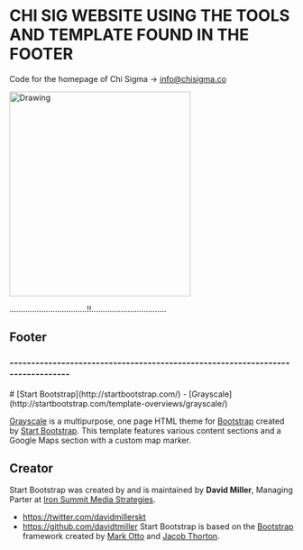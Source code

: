 <h1>CHI SIG WEBSITE USING THE TOOLS AND TEMPLATE FOUND IN THE FOOTER</h1>

Code for the homepage of Chi Sigma -> info@chisigma.co





<img src="http://nudjs.me/images/chisig.png" alt="Drawing" width=321 height=363/>



..................................!!.................................


<h2>Footer</h2><h3>-------------------------------------------------------------------------------</h3>
# [Start Bootstrap](http://startbootstrap.com/) - [Grayscale](http://startbootstrap.com/template-overviews/grayscale/)

[Grayscale](http://startbootstrap.com/template-overviews/grayscale/) is a multipurpose, one page HTML theme for [Bootstrap](http://getbootstrap.com/) created by [Start Bootstrap](http://startbootstrap.com/). This template features various content sections and a Google Maps section with a custom map marker.

## Creator

Start Bootstrap was created by and is maintained by **David Miller**, Managing Parter at [Iron Summit Media Strategies](http://www.ironsummitmedia.com/).
* https://twitter.com/davidmillerskt
* https://github.com/davidtmiller
Start Bootstrap is based on the [Bootstrap](http://getbootstrap.com/) framework created by [Mark Otto](https://twitter.com/mdo) and [Jacob Thorton](https://twitter.com/fat).

